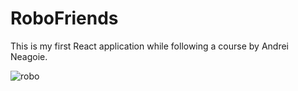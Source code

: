 # RoboFriends

This is my  first React application while following a course by Andrei Neagoie.

![robo](https://user-images.githubusercontent.com/48876996/56657429-0cb1dd00-66a9-11e9-8740-25662f1d31a0.JPG)
